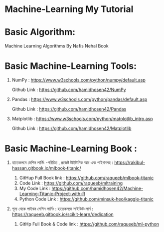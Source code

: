 # Machine-Learning My Tutorial

# Basic Algorithm:

   Machine Learning Algorithms By Nafis Nehal Book

# Basic Machine-Learning Tools:

   1. NumPy : https://www.w3schools.com/python/numpy/default.asp
   
         Github Link : https://github.com/hamidhosen42/NumPy

   2. Pandas : https://www.w3schools.com/python/pandas/default.asp
   
         Github Link : https://github.com/hamidhosen42/Pandas 
  
   3. Matplotlib : https://www.w3schools.com/python/matplotlib_intro.asp
    
         Github Link : https://github.com/hamidhosen42/Matplotlib

# Basic Machine-Learning Book :

   1. হাতেকলমে মেশিন লার্নিং -পরিচিত , প্রজেক্ট টাইটানিক আর এবং পাইথনসহ : https://rakibul-hassan.gitbook.io/mlbook-titanic/
         1. GitHup Full Book link : https://github.com/raqueeb/mlbook-titanic
         2. Code Link : https://github.com/raqueeb/mltraining
         3. My Code Link : https://github.com/hamidhosen42/Machine-Learning-Titanic-Project-with-R
         4. Python Code Link : https://github.com/minsuk-heo/kaggle-titanic
         
   2. শূন্য থেকে পাইথন মেশিন লার্নিং : হাতেকলমে সাইকিট-লার্ন : https://raqueeb.gitbook.io/scikit-learn/dedication
         1. GitHp Full Book & Code link : https://github.com/raqueeb/ml-python
         
         
 
